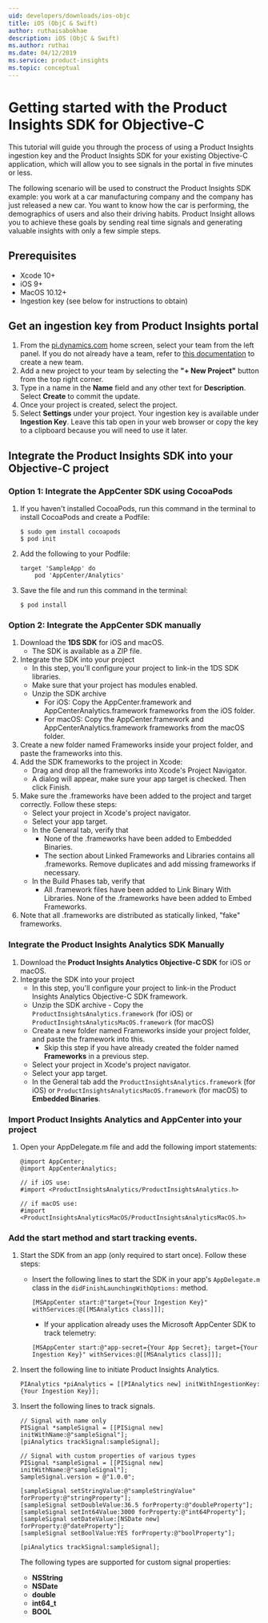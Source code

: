 ```yaml
---
uid: developers/downloads/ios-objc
title: iOS (ObjC & Swift)
author: ruthaisabokhae
description: iOS (ObjC & Swift)
ms.author: ruthai
ms.date: 04/12/2019
ms.service: product-insights
ms.topic: conceptual
---
```


# Getting started with the Product Insights SDK for Objective-C

This tutorial will guide you through the process of using a Product Insights ingestion key and the Product Insights SDK for your existing Objective-C application, which will allow you to see signals in the portal in five minutes or less.

The following scenario will be used to construct the Product Insights SDK example: you work at a car manufacturing company and the company has just released a new car. You want to know how the car is performing, the demographics of users and also their driving habits. Product Insight allows you to achieve these goals by sending real time signals and generating valuable insights with only a few simple steps.


## Prerequisites
* Xcode 10+
* iOS 9+
* MacOS 10.12+
* Ingestion key (see below for instructions to obtain)

## Get an ingestion key from Product Insights portal
1. From the [pi.dynamics.com](http://pi.dynamics.com) home screen, select your team from the left panel. If you do not already have a team, refer to [this documentation](topics/developers/quick-starts/what-is.md) to create a new team.
2. Add a new project to your team by selecting the **"+ New Project"** button from the top right corner.
3. Type in a name in the **Name** field and any other text for **Description**. Select **Create** to commit the update.
4. Once your project is created, select the project.
5. Select **Settings** under your project. Your ingestion key is available under **Ingestion Key**. Leave this tab open in your web browser or copy the key to a clipboard because you will need to use it later.

## Integrate the Product Insights SDK into your Objective-C project

### Option 1: Integrate the AppCenter SDK using CocoaPods
1. If you haven't installed CocoaPods, run this command in the terminal to install CocoaPods and create a Podfile:
	```
	$ sudo gem install cocoapods
	$ pod init
	```
2. Add the following to your Podfile:
	```
	target 'SampleApp' do
		pod 'AppCenter/Analytics'
	```
3. Save the file and run this command in the terminal:
	```
	$ pod install
	```

### Option 2: Integrate the AppCenter SDK manually
1. Download the **1DS SDK** for iOS and macOS.
	* The SDK is available as a ZIP file.
2. Integrate the SDK into your project
	* In this step, you'll configure your project to link-in the 1DS SDK libraries.
	* Make sure that your project has modules enabled.
	* Unzip the SDK archive
		* For iOS: Copy the AppCenter.framework and AppCenterAnalytics.framework frameworks from the iOS folder.
		* For macOS: Copy the AppCenter.framework and AppCenterAnalytics.framework frameworks from the macOS folder.
3. Create a new folder named Frameworks inside your project folder, and paste the frameworks into this.
4. Add the SDK frameworks to the project in Xcode:
	* Drag and drop all the frameworks into Xcode's Project Navigator.
	* A dialog will appear, make sure your app target is checked. Then click Finish.
5. Make sure the .frameworks have been added to the project and target correctly. Follow these steps:
	* Select your project in Xcode's project navigator.
	* Select your app target.
	* In the General tab, verify that
		* None of the .frameworks have been added to Embedded Binaries.
		* The section about Linked Frameworks and Libraries contains all .frameworks. Remove duplicates and add missing frameworks if necessary.
	* In the Build Phases tab, verify that
		* All .framework files have been added to Link Binary With Libraries.
		 None of the .frameworks have been added to Embed Frameworks.
6. Note that all .frameworks are distributed as statically linked, "fake" frameworks.

### Integrate the Product Insights Analytics SDK Manually
1. Download the **Product Insights Analytics Objective-C SDK** for iOS or macOS.
2. Integrate the SDK into your project
	* In this step, you'll configure your project to link-in the Product Insights Analytics Objective-C SDK framework.
	* Unzip the SDK archive -
		Copy the `ProductInsightsAnalytics.framework` (for iOS) or `ProductInsightsAnalyticsMacOS.framework` (for macOS)
	* Create a new folder named Frameworks inside your project folder, and paste the framework into this.
		* Skip this step if you have already created the folder named **Frameworks** in a previous step.
	* Select your project in Xcode's project navigator.
	* Select your app target.
	* In the General tab add the `ProductInsightsAnalytics.framework` (for iOS) or `ProductInsightsAnalyticsMacOS.framework` (for macOS) to **Embedded Binaries**.

### Import Product Insights Analytics and AppCenter into your project
1. Open your AppDelegate.m file and add the following import statements:
	```objc
	@import AppCenter;
	@import AppCenterAnalytics;

	// if iOS use:
	#import <ProductInsightsAnalytics/ProductInsightsAnalytics.h>

	// if macOS use:
	#import <ProductInsightsAnalyticsMacOS/ProductInsightsAnalyticsMacOS.h>
	```


### Add the start method and start tracking events.
1. Start the SDK from an app (only required to start once). Follow these steps:
	* Insert the following lines to start the SDK in your app's `AppDelegate.m` class in the `didFinishLaunchingWithOptions:` method.
		```objc
		[MSAppCenter start:@"target={Your Ingestion Key}" withServices:@[[MSAnalytics class]]];
		```
		* If your application already uses the Microsoft AppCenter SDK to track telemetry:
		```objc
		[MSAppCenter start:@"app-secret={Your App Secret}; target={Your Ingestion Key}" withServices:@[[MSAnalytics class]]];
		```

2. Insert the following line to initiate Product Insights Analytics.
	```objc
	PIAnalytics *piAnalytics = [[PIAnalytics new] initWithIngestionKey:{Your Ingestion Key}];
	```

3. Insert the following lines to track signals.
	```objc
	// Signal with name only
	PISignal *sampleSignal = [[PISignal new] initWithName:@"sampleSignal"];
	[piAnalytics trackSignal:sampleSignal];

	// Signal with custom properties of various types
	PISignal *sampleSignal = [[PISignal new] initWithName:@"sampleSignal"];
	SampleSignal.version = @"1.0.0";

	[sampleSignal setStringValue:@"sampleStringValue" forProperty:@"stringProperty"];
	[sampleSignal setDoubleValue:36.5 forProperty:@"doubleProperty"];
	[sampleSignal setInt64Value:3000 forProperty:@"int64Property"];
	[sampleSignal setDateValue:[NSDate new] forProperty:@"dateProperty"];
	[sampleSignal setBoolValue:YES forProperty:@"boolProperty"];

	[piAnalytics trackSignal:sampleSignal];
	```

	The following types are supported for custom signal properties:
	- **NSString**
	- **NSDate**
	- **double**
	- **int64_t**
	- **BOOL**
